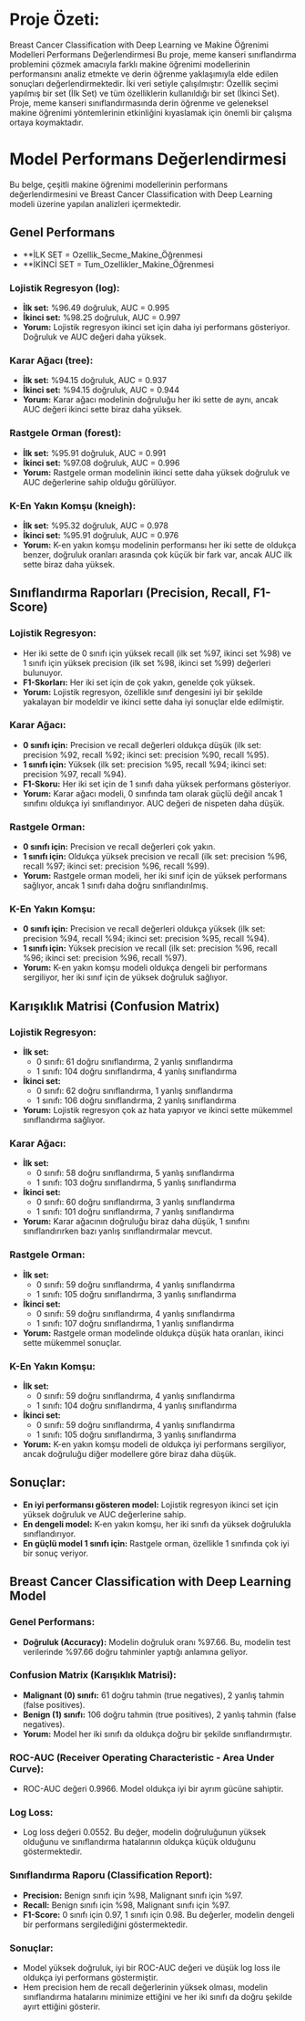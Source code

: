 # Proje Özeti: 
Breast Cancer Classification with Deep Learning ve Makine Öğrenimi Modelleri Performans Değerlendirmesi
Bu proje, meme kanseri sınıflandırma problemini çözmek amacıyla farklı makine öğrenimi modellerinin performansını analiz etmekte ve derin öğrenme yaklaşımıyla elde edilen sonuçları değerlendirmektedir. 
İki veri setiyle çalışılmıştır: Özellik seçimi yapılmış bir set (İlk Set) ve tüm özelliklerin kullanıldığı bir set (İkinci Set).
Proje, meme kanseri sınıflandırmasında derin öğrenme ve geleneksel makine öğrenimi yöntemlerinin etkinliğini kıyaslamak için önemli bir çalışma ortaya koymaktadır.


# Model Performans Değerlendirmesi

Bu belge, çeşitli makine öğrenimi modellerinin performans değerlendirmesini ve Breast Cancer Classification with Deep Learning modeli üzerine yapılan analizleri içermektedir.

## Genel Performans
- **İLK SET = Ozellik_Secme_Makine_Öğrenmesi
- **İKİNCİ SET = Tum_Ozellikler_Makine_Öğrenmesi

### Lojistik Regresyon (log):
- **İlk set:** %96.49 doğruluk, AUC = 0.995
- **İkinci set:** %98.25 doğruluk, AUC = 0.997
- **Yorum:** Lojistik regresyon ikinci set için daha iyi performans gösteriyor. Doğruluk ve AUC değeri daha yüksek.

### Karar Ağacı (tree):
- **İlk set:** %94.15 doğruluk, AUC = 0.937
- **İkinci set:** %94.15 doğruluk, AUC = 0.944
- **Yorum:** Karar ağacı modelinin doğruluğu her iki sette de aynı, ancak AUC değeri ikinci sette biraz daha yüksek.

### Rastgele Orman (forest):
- **İlk set:** %95.91 doğruluk, AUC = 0.991
- **İkinci set:** %97.08 doğruluk, AUC = 0.996
- **Yorum:** Rastgele orman modelinin ikinci sette daha yüksek doğruluk ve AUC değerlerine sahip olduğu görülüyor.

### K-En Yakın Komşu (kneigh):
- **İlk set:** %95.32 doğruluk, AUC = 0.978
- **İkinci set:** %95.91 doğruluk, AUC = 0.976
- **Yorum:** K-en yakın komşu modelinin performansı her iki sette de oldukça benzer, doğruluk oranları arasında çok küçük bir fark var, ancak AUC ilk sette biraz daha yüksek.

## Sınıflandırma Raporları (Precision, Recall, F1-Score)

### Lojistik Regresyon:
- Her iki sette de 0 sınıfı için yüksek recall (ilk set %97, ikinci set %98) ve 1 sınıfı için yüksek precision (ilk set %98, ikinci set %99) değerleri bulunuyor.
- **F1-Skorları:** Her iki set için de çok yakın, genelde çok yüksek.
- **Yorum:** Lojistik regresyon, özellikle sınıf dengesini iyi bir şekilde yakalayan bir modeldir ve ikinci sette daha iyi sonuçlar elde edilmiştir.

### Karar Ağacı:
- **0 sınıfı için:** Precision ve recall değerleri oldukça düşük (ilk set: precision %92, recall %92; ikinci set: precision %90, recall %95).
- **1 sınıfı için:** Yüksek (ilk set: precision %95, recall %94; ikinci set: precision %97, recall %94).
- **F1-Skoru:** Her iki set için de 1 sınıfı daha yüksek performans gösteriyor.
- **Yorum:** Karar ağacı modeli, 0 sınıfında tam olarak güçlü değil ancak 1 sınıfını oldukça iyi sınıflandırıyor. AUC değeri de nispeten daha düşük.

### Rastgele Orman:
- **0 sınıfı için:** Precision ve recall değerleri çok yakın.
- **1 sınıfı için:** Oldukça yüksek precision ve recall (ilk set: precision %96, recall %97; ikinci set: precision %96, recall %99).
- **Yorum:** Rastgele orman modeli, her iki sınıf için de yüksek performans sağlıyor, ancak 1 sınıfı daha doğru sınıflandırılmış.

### K-En Yakın Komşu:
- **0 sınıfı için:** Precision ve recall değerleri oldukça yüksek (ilk set: precision %94, recall %94; ikinci set: precision %95, recall %94).
- **1 sınıfı için:** Yüksek precision ve recall (ilk set: precision %96, recall %96; ikinci set: precision %96, recall %97).
- **Yorum:** K-en yakın komşu modeli oldukça dengeli bir performans sergiliyor, her iki sınıf için de yüksek doğruluk sağlıyor.

## Karışıklık Matrisi (Confusion Matrix)

### Lojistik Regresyon:
- **İlk set:** 
  - 0 sınıfı: 61 doğru sınıflandırma, 2 yanlış sınıflandırma
  - 1 sınıfı: 104 doğru sınıflandırma, 4 yanlış sınıflandırma
- **İkinci set:** 
  - 0 sınıfı: 62 doğru sınıflandırma, 1 yanlış sınıflandırma
  - 1 sınıfı: 106 doğru sınıflandırma, 2 yanlış sınıflandırma
- **Yorum:** Lojistik regresyon çok az hata yapıyor ve ikinci sette mükemmel sınıflandırma sağlıyor.

### Karar Ağacı:
- **İlk set:** 
  - 0 sınıfı: 58 doğru sınıflandırma, 5 yanlış sınıflandırma
  - 1 sınıfı: 103 doğru sınıflandırma, 5 yanlış sınıflandırma
- **İkinci set:** 
  - 0 sınıfı: 60 doğru sınıflandırma, 3 yanlış sınıflandırma
  - 1 sınıfı: 101 doğru sınıflandırma, 7 yanlış sınıflandırma
- **Yorum:** Karar ağacının doğruluğu biraz daha düşük, 1 sınıfını sınıflandırırken bazı yanlış sınıflandırmalar mevcut.

### Rastgele Orman:
- **İlk set:** 
  - 0 sınıfı: 59 doğru sınıflandırma, 4 yanlış sınıflandırma
  - 1 sınıfı: 105 doğru sınıflandırma, 3 yanlış sınıflandırma
- **İkinci set:** 
  - 0 sınıfı: 59 doğru sınıflandırma, 4 yanlış sınıflandırma
  - 1 sınıfı: 107 doğru sınıflandırma, 1 yanlış sınıflandırma
- **Yorum:** Rastgele orman modelinde oldukça düşük hata oranları, ikinci sette mükemmel sonuçlar.

### K-En Yakın Komşu:
- **İlk set:** 
  - 0 sınıfı: 59 doğru sınıflandırma, 4 yanlış sınıflandırma
  - 1 sınıfı: 104 doğru sınıflandırma, 4 yanlış sınıflandırma
- **İkinci set:** 
  - 0 sınıfı: 59 doğru sınıflandırma, 4 yanlış sınıflandırma
  - 1 sınıfı: 105 doğru sınıflandırma, 3 yanlış sınıflandırma
- **Yorum:** K-en yakın komşu modeli de oldukça iyi performans sergiliyor, ancak doğruluğu diğer modellere göre biraz daha düşük.

## Sonuçlar:
- **En iyi performansı gösteren model:** Lojistik regresyon ikinci set için yüksek doğruluk ve AUC değerlerine sahip.
- **En dengeli model:** K-en yakın komşu, her iki sınıfı da yüksek doğrulukla sınıflandırıyor.
- **En güçlü model 1 sınıfı için:** Rastgele orman, özellikle 1 sınıfında çok iyi bir sonuç veriyor.


## Breast Cancer Classification with Deep Learning Model

### Genel Performans:
- **Doğruluk (Accuracy):** Modelin doğruluk oranı %97.66. Bu, modelin test verilerinde %97.66 doğru tahminler yaptığı anlamına geliyor.

### Confusion Matrix (Karışıklık Matrisi):
- **Malignant (0) sınıfı:** 61 doğru tahmin (true negatives), 2 yanlış tahmin (false positives).
- **Benign (1) sınıfı:** 106 doğru tahmin (true positives), 2 yanlış tahmin (false negatives).
- **Yorum:** Model her iki sınıfı da oldukça doğru bir şekilde sınıflandırmıştır.

### ROC-AUC (Receiver Operating Characteristic - Area Under Curve):
- ROC-AUC değeri 0.9966. Model oldukça iyi bir ayrım gücüne sahiptir. 

### Log Loss:
- Log loss değeri 0.0552. Bu değer, modelin doğruluğunun yüksek olduğunu ve sınıflandırma hatalarının oldukça küçük olduğunu göstermektedir.

### Sınıflandırma Raporu (Classification Report):
- **Precision:** Benign sınıfı için %98, Malignant sınıfı için %97.
- **Recall:** Benign sınıfı için %98, Malignant sınıfı için %97.
- **F1-Score:** 0 sınıfı için 0.97, 1 sınıfı için 0.98. Bu değerler, modelin dengeli bir performans sergilediğini göstermektedir.

### Sonuçlar:
- Model yüksek doğruluk, iyi bir ROC-AUC değeri ve düşük log loss ile oldukça iyi performans göstermiştir.
- Hem precision hem de recall değerlerinin yüksek olması, modelin sınıflandırma hatalarını minimize ettiğini ve her iki sınıfı da doğru şekilde ayırt ettiğini gösterir.
